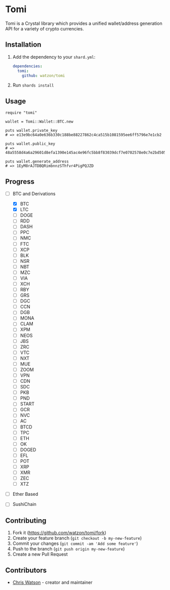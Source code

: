 # Tomi

Tomi is a Crystal library which provides a unified wallet/address generation API for a variety of crypto currencies.

## Installation

1. Add the dependency to your `shard.yml`:

   ```yaml
   dependencies:
     tomi:
       github: watzon/tomi
   ```

2. Run `shards install`

## Usage

```crystal
require "tomi"

wallet = Tomi::Wallet::BTC.new

puts wallet.private_key
# => e13e9bc64a0e636b330c188be88227862c4ca515b1081595ee6ff5796e7e1cb2

puts wallet.public_key
# => 48a5558d4a6a29601d8efa1390e145ac4e96fc5bb8f83039dcf7e0702578e0c7e2bd50500c69908bb1569e1dbceaf8b0baaa8ede672d633aa2a57d3b40dbde40a

puts wallet.generate_address
# => 1EyM8rAJTDBQRimbnnzSThfvr4PigPQJZD
```

## Progress

<!-- https://github.com/libbitcoin/libbitcoin-system/wiki/Altcoin-Version-Mappings#bip44-altcoin-version-mapping-table -->

- [ ] BTC and Derivations
  - [x] BTC
  - [x] LTC
  - [ ] DOGE
  - [ ] RDD
  - [ ] DASH
  - [ ] PPC
  - [ ] NMC
  - [ ] FTC
  - [ ] XCP
  - [ ] BLK
  - [ ] NSR
  - [ ] NBT
  - [ ] MZC
  - [ ] VIA
  - [ ] XCH
  - [ ] RBY
  - [ ] GRS
  - [ ] DGC
  - [ ] CCN
  - [ ] DGB
  - [ ] MONA
  - [ ] CLAM
  - [ ] XPM
  - [ ] NEOS
  - [ ] JBS
  - [ ] ZRC
  - [ ] VTC
  - [ ] NXT
  - [ ] MUE
  - [ ] ZOOM
  - [ ] VPN
  - [ ] CDN
  - [ ] SDC
  - [ ] PKB
  - [ ] PND
  - [ ] START
  - [ ] GCR
  - [ ] NVC
  - [ ] AC
  - [ ] BTCD
  - [ ] TPC
  - [ ] ETH
  - [ ] OK
  - [ ] DOGED
  - [ ] EFL
  - [ ] POT
  - [ ] XRP
  - [ ] XMR
  - [ ] ZEC
  - [ ] XTZ
- [ ] Ether Based
- [ ] SushiChain


## Contributing

1. Fork it (<https://github.com/watzon/tomi/fork>)
2. Create your feature branch (`git checkout -b my-new-feature`)
3. Commit your changes (`git commit -am 'Add some feature'`)
4. Push to the branch (`git push origin my-new-feature`)
5. Create a new Pull Request

## Contributors

- [Chris Watson](https://github.com/watzon) - creator and maintainer
